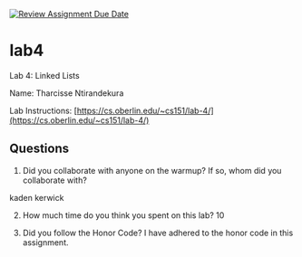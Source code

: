 [![Review Assignment Due Date](https://classroom.github.com/assets/deadline-readme-button-24ddc0f5d75046c5622901739e7c5dd533143b0c8e959d652212380cedb1ea36.svg)](https://classroom.github.com/a/u9jHSVpk)
# lab4
Lab 4: Linked Lists

Name: Tharcisse Ntirandekura

Lab Instructions: [https://cs.oberlin.edu/~cs151/lab-4/](https://cs.oberlin.edu/~cs151/lab-4/)

## Questions

1. Did you collaborate with anyone on the warmup?  If so, whom did you collaborate with?

kaden kerwick

2. How much time do you think you spent on this lab?
10

3. Did you follow the Honor Code? I have adhered to the honor code in this assignment.

